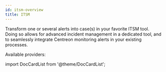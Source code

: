 ```yaml
---
id: itsm-overview
title: ITSM
---
```


Transform one or several alerts into case(s) in your favorite ITSM tool. 
Doing so allows for advanced incident management in a dedicated tool, and to seamlessly 
integrate Centreon monitoring alerts in your existing processes.

Available providers:

import DocCardList from '@theme/DocCardList';

<DocCardList />
